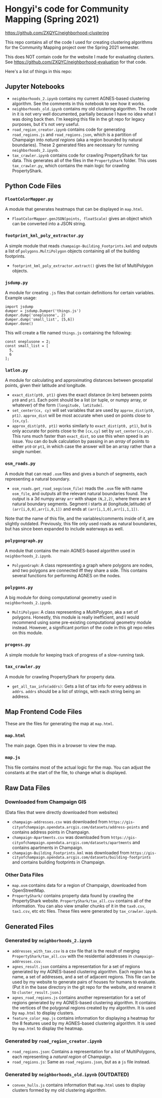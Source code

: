 # Hongyi's code for Community Mapping (Spring 2021)
https://github.com/ZXQYC/neighborhood-clustering

This repo contains all of the code I used for creating clustering algorithms for the Community Mapping project over the Spring 2021 semester.

This does NOT contain code for the website I made for evaluating clusters. See https://github.com/ZXQYC/neighborhood-evaluation for that code. 

Here's a list of things in this repo:

## Jupyter Notebooks
 - `neighborhoods_2.ipynb` contains my current AGNES-based clustering algorithm. See the comments in this notebook to see how it works.
 - `neighborhoods_old.ipynb` contains my old clustering algorithm. The code in it is not very well documented, partially because I have no idea what I was doing back then. I'm keeping this file in the git repo for legacy purposes, but it's not very useful. 
 - `road_region_creator.ipynb` contains code for generating `road_regions.js` and `road_regions.json`, which is a partition of Champaign into *natural regions* (aka a region bounded by natural boundaries). These 2 generated files are necessary for running `neighborhoods_2.ipynb`.
 - `tax_crawler.ipynb` contains code for crawling PropertyShark for tax data. This generates all of the files in the `PropertyShark` folder. This uses `tax_crawler.py`, which contains the main logic for crawling PropertyShark.

## Python Code Files

### `FloatColorMapper.py`
A module that generates heatmaps that can be displayed in `map.html`.
 - `FloatColorMapper.genJSON(points, floatScale)` gives an object which can be converted into a JSON string. 
### `footprint_kml_poly_extractor.py`
A simple module that reads `champaign-Building_Footprints.kml` and outputs a list of `polygons.MultiPolygon` objects containing all of the building footprints.
 - `footprint_kml_poly_extractor.extract()` gives the list of MultiPolygon objects.
### `jsdump.py`
A module for creating `.js` files that contain definitions for certain variables. Example usage:
```
import jsdump
dumper = jsdump.Dumper('things.js')
dumper.dump('oneplusone', 2)
dumper.dump('small_list', [5,6])
dumper.done()
```
This will create a file named `things.js` containing the following:
```
const oneplusone = 2;
const small_list = [
  5,
  6
];
```
### `latlon.py`
A module for calculating and approximating distances between geospatial points, given their latitude and longitude.
 - `exact_dist(pt0, pt1)` gives the exact distance (in km) between points `pt0` and `pt1`. Each point should be a list (or tuple, or numpy array, or whatever) of the form `[longitude, latitude]`.
 - `set_center(cx, cy)` will set variables that are used by `approx_dist(pt0, pt1)`. `approx_dist` will be most accurate when used on points close to `[cx,cy]`.
 - `approx_dist(pt0, pt1)` works similarly to `exact_dist(pt0, pt1)`, but is only accurate for points close to the `[cx,cy]` set by `set_center(cx,cy)`. This runs much faster than `exact_dist`, so use this when speed is an issue. You can do bulk calculation by passing in an *array* of points to either `pt0` or `pt1`, in which case the answer will be an array rather than a single number.
### `osm_roads.py`
A module that can read `.osm` files and gives a bunch of segments, each representing a natural boundary.
 - `osm_roads.get_road_segs(osm_file)` reads the `.osm` file with name `osm_file`, and outputs all the relevant natural boundaries found. The output is a 3d numpy array `arr` with shape `(N,2,2)`, where there are `N` natural boundary segments. Segment i starts at (longitude,latitude) of `(arr[i,0,0],arr[i,0,1])` and ends at `(arr[i,1,0],arr[i,1,1])`.

Note that the name of this file, and the variables/comments inside of it, are slightly outdated. Previously, this file only used roads as natural boundaries, but has since been expanded to include waterways as well. 

### `polygongraph.py`
A module that contains the main AGNES-based algorithm used in `neighborhoods_2.ipynb`. 
 - `PolygonGraph`: A class representing a graph where polygons are nodes, and two polygons are connected iff they share a side. This contains several functions for performing AGNES on the nodes.

### `polygons.py`
A big module for doing computational geometry used in `neighborhoods_2.ipynb`. 
 - `MultiPolygon`: A class representing a *MultiPolygon*, aka a set of polygons.
Honestly, this module is really inefficient, and I would recommend using some pre-existing computational geometry module instead. However, a significant portion of the code in this git repo relies on this module.

### `progess.py`
A simple module for keeping track of progress of a slow-running task.

### `tax_crawler.py`
A module for crawling PropertyShark for property data.
 - `get_all_tax_info(addrs)`: Gets a list of tax info for every address in `addrs`. `addrs` should be a list of strings, with each string being an address. 


## Map Frontend Code Files
These are the files for generating the map at `map.html`.
### `map.html`
The main page. Open this in a browser to view the map.
### `map.js`
This file contains most of the actual logic for the map. You can adjust the constants at the start of the file, to change what is displayed.

## Raw Data Files

### Downloaded from Champaign GIS
(Data files that were directly downloaded from websites)
 - `champaign-addresses.csv` was downloaded from `https://gis-cityofchampaign.opendata.arcgis.com/datasets/address-points` and contains address points in Champaign.
 - `champaign-Apartments.csv` was downloaded from `https://gis-cityofchampaign.opendata.arcgis.com/datasets/apartments` and contains apartments in Champaign.
 - `champaign-Building_Footprints.kml` was downloaded from `https://gis-cityofchampaign.opendata.arcgis.com/datasets/building-footprints` and contains building footprints in Champaign.

### Other Data Files
 - `map.osm` contains data for a region of Champaign, downloaded from OpenStreetMap. 
 - `PropertyShark/` contains property data found by crawling the PropertyShark website. `PropertyShark/tax_all.csv` contains all of the information. You can also view smaller chunks of it in the `tax0.csv`, `tax1.csv`, etc etc files. These files were generated by `tax_crawler.ipynb`.

## Generated Files

### Generated by `neighborhoods_2.ipynb`
 - `addresses_with_tax.csv` is a csv file that is the result of merging `PropertyShark/tax_all.csv` with the residential addresses in `champaign-addresses.csv`. 
 - `agnes_result.json` contains a representation for a set of regions generated by my AGNES-based clustering algorithm. Each region has a name, a set of addresses, and a set of adjacent regions. This file can be used by my website to generate pairs of houses for humans to evaluate. (Put it in the base directory in the git repo for the website, and rename it to `cluster_result.json`.)
 - `agnes_road_regions.js` contains another representation for a set of regions generated by my AGNES-based clustering algorithm. It contains the vertices of the polygonal regions created by my algorithm. It is used by `map.html` to display clusters.
 - `feature_color_map.js` contains information for displaying a heatmap for the 8 features used by my AGNES-based clustering algorithm. It is used by `map.html` to display the heatmap.

### Generated by `road_region_creator.ipynb`
 - `road_regions.json`: Contains a representation for a list of MultiPolygons, each representing a *natural region* of Champaign.
 - `road_regions.js`: Same as `road_regions.json`, but as a `js` file instead.

### Generated by `neighborhoods_old.ipynb` (OUTDATED)
 - `convex_hulls.js` contains information that `map.html` uses to display clusters formed by my old clustering algorithm.
